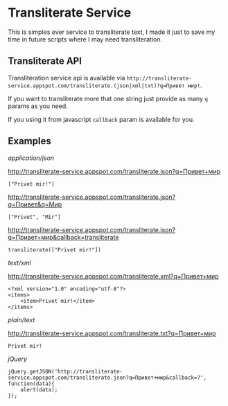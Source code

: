Transliterate Service
=====================

This is simples ever service to transliterate text, I made it just to save my time in future scripts where I may need transliteration.

Transliterate API
-----------------

Transliteration service api is available via `http://transliterate-service.appspot.com/transliterate.(json|xml|txt)?q=Привет мир!`.

If you want to transliterate more that one string just provide as many `q` params as you need.

If you using it from javascript `callback` param is available for you.

Examples
--------

*application/json*

http://transliterate-service.appspot.com/transliterate.json?q=Привет+мир

    ["Privet mir!"]

http://transliterate-service.appspot.com/transliterate.json?q=Привет&q=Мир

    ["Privet", "Mir"]

http://transliterate-service.appspot.com/transliterate.json?q=Привет+мир&callback=transliterate

    transliterate(["Privet mir!"])

*text/xml*

http://transliterate-service.appspot.com/transliterate.xml?q=Привет+мир

    <?xml version="1.0" encoding="utf-8"?>
    <items>
        <item>Privet mir!</item>
    </items>

*plain/text*

http://transliterate-service.appspot.com/transliterate.txt?q=Привет+мир

    Privet mir!

*jQuery*

    jQuery.getJSON('http://transliterate-service.appspot.com/transliterate.json?q=Привет+мир&callback=?', function(data){
        alert(data);
    });
